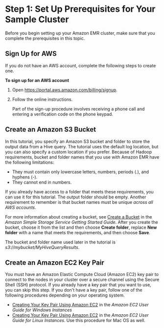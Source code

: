 # Step 1: Set Up Prerequisites for Your Sample Cluster<a name="emr-gs-prerequisites"></a>

Before you begin setting up your Amazon EMR cluster, make sure that you complete the prerequisites in this topic\. 

## Sign Up for AWS<a name="emr-gs-signup"></a>

If you do not have an AWS account, complete the following steps to create one\.

**To sign up for an AWS account**

1. Open [https://portal\.aws\.amazon\.com/billing/signup](https://portal.aws.amazon.com/billing/signup)\.

1. Follow the online instructions\.

   Part of the sign\-up procedure involves receiving a phone call and entering a verification code on the phone keypad\.

## Create an Amazon S3 Bucket<a name="emr-gs-create-bucket"></a>

 In this tutorial, you specify an Amazon S3 bucket and folder to store the output data from a Hive query\. The tutorial uses the default log location, but you can also specify a custom location if you prefer\. Because of Hadoop requirements, bucket and folder names that you use with Amazon EMR have the following limitations:
+ They must contain only lowercase letters, numbers, periods \(\.\), and hyphens \(\-\)\.
+ They cannot end in numbers\.

If you already have access to a folder that meets these requirements, you can use it for this tutorial\. The output folder should be empty\. Another requirement to remember is that bucket names must be unique *across all AWS accounts*\. 

For more information about creating a bucket, see [Create a Bucket](https://docs.aws.amazon.com/AmazonS3/latest/gsg/CreatingABucket.html) in the *Amazon Simple Storage Service Getting Started Guide*\. After you create the bucket, choose it from the list and then choose **Create folder**, replace **New folder** with a name that meets the requirements, and then choose **Save**\.

The bucket and folder name used later in the tutorial is *s3://mybucket/MyHiveQueryResults*\.

## Create an Amazon EC2 Key Pair<a name="emr-gs-key-pair"></a>

You must have an Amazon Elastic Compute Cloud \(Amazon EC2\) key pair to connect to the nodes in your cluster over a secure channel using the Secure Shell \(SSH\) protocol\. If you already have a key pair that you want to use, you can skip this step\. If you don't have a key pair, follow one of the following procedures depending on your operating system\. 
+ [Creating Your Key Pair Using Amazon EC2](https://docs.aws.amazon.com/AWSEC2/latest/WindowsGuide/ec2-key-pairs.html#having-ec2-create-your-key-pair) in the *Amazon EC2 User Guide for Windows Instances*
+ [Creating Your Key Pair Using Amazon EC2](https://docs.aws.amazon.com/AWSEC2/latest/UserGuide/ec2-key-pairs.html#having-ec2-create-your-key-pair) in the *Amazon EC2 User Guide for Linux Instances*\. Use this procedure for Mac OS as well\.